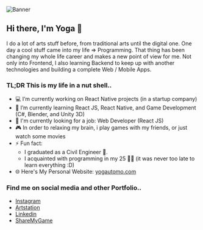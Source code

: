 ![Banner](https://i.ibb.co/sK92xKY/github-Banner-2.png)

## Hi there, I'm Yoga 👋
I do a lot of arts stuff before, from traditional arts until the digital one. One day a cool stuff came into my life => Programming. That thing has been changing my whole life career and makes a new point of view for me. Not only into Frontend, I also learning Backend to keep up with another technologies and building a complete Web / Mobile Apps.
<br>
### TL;DR This is my life in a nut shell..
- 💻 I’m currently working on React Native projects (in a startup company)
- 🚀 I’m currently learning React JS, React Native, and Game Development (C#, Blender, and Unity 3D)
- 💼 I'm currently looking for a job: Web Developer (React JS)
- 🎮 In order to relaxing my brain, i play games with my friends, or just watch some movies
- ⚡ Fun fact:
  - I graduated as a Civil Engineer 👷.
  - I acquainted with programming in my 25 👨‍💻 (it was never too late to learn everything :D)
- 🌐 Here's My Personal Website: [yogautomo.com](https://yogautomo.com)
  
### Find me on social media and other Portfolio..
- [Instagram](http://instagram.com/tyogautomo)
- [Artstation](https://www.artstation.com/tyogautomo)
- [Linkedin](https://www.linkedin.com/in/tyogautomo/)
- [ShareMyGame](https://sharemygame.com/@tyogautomo)
<!--
**tyogautomo/tyogautomo** is a ✨ _special_ ✨ repository because its `README.md` (this file) appears on your GitHub profile.

Here are some ideas to get you started:

- 🔭 I’m currently working on ...
- 🌱 I’m currently learning ...
- 👯 I’m looking to collaborate on ...
- 🤔 I’m looking for help with ...
- 💬 Ask me about ...
- 📫 How to reach me: ...
- 😄 Pronouns: ...
- ⚡ Fun fact: ....a
-->
